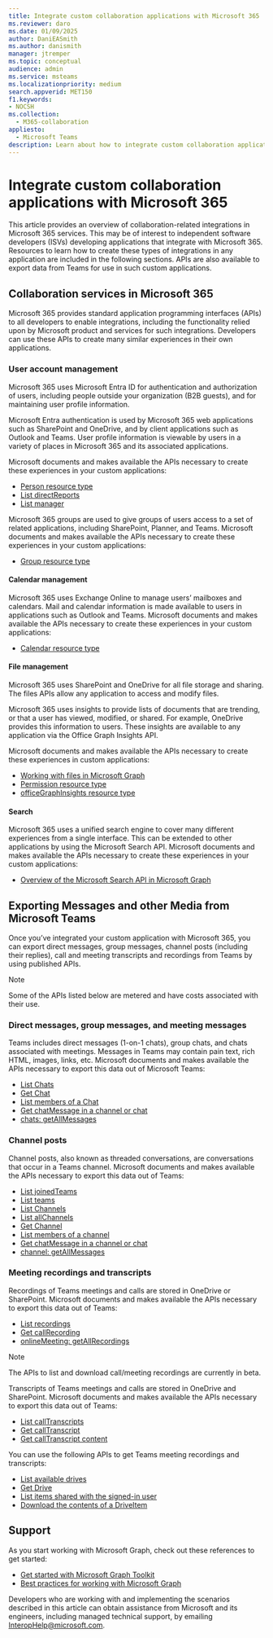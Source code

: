 ```yaml
---
title: Integrate custom collaboration applications with Microsoft 365
ms.reviewer: daro
ms.date: 01/09/2025
author: DaniEASmith
ms.author: danismith
manager: jtremper
ms.topic: conceptual
audience: admin
ms.service: msteams
ms.localizationpriority: medium
search.appverid: MET150
f1.keywords:
- NOCSH
ms.collection: 
  - M365-collaboration
appliesto: 
  - Microsoft Teams
description: Learn about how to integrate custom collaboration applications with Microsoft 365.
---
```


# Integrate custom collaboration applications with Microsoft 365

This article provides an overview of collaboration-related integrations in Microsoft 365 services. This may be of interest to independent software developers (ISVs) developing applications that integrate with Microsoft 365. Resources to learn how to create these types of integrations in any application are included in the following sections.  APIs are also available to export data from Teams for use in such custom applications.

## Collaboration services in Microsoft 365

Microsoft 365 provides standard application programming interfaces (APIs) to all developers to enable integrations, including the functionality relied upon by Microsoft product and services for such integrations. Developers can use these APIs to create many similar experiences in their own applications.

### User account management

Microsoft 365 uses Microsoft Entra ID for authentication and authorization of users, including people outside your organization (B2B guests), and for maintaining user profile information.

Microsoft Entra authentication is used by Microsoft 365 web applications such as SharePoint and OneDrive, and by client applications such as Outlook and Teams. User profile information is viewable by users in a variety of places in Microsoft 365 and its associated applications.

Microsoft documents and makes available the APIs necessary to create these experiences in your custom applications:

- [Person resource type](/graph/api/resources/person)
- [List directReports](/graph/api/user-list-directreports)
- [List manager](/graph/api/user-list-manager)

Microsoft 365 groups are used to give groups of users access to a set of related applications, including SharePoint, Planner, and Teams. Microsoft documents and makes available the APIs necessary to create these experiences in your custom applications:

- [Group resource type](/graph/api/resources/group)

#### Calendar management

Microsoft 365 uses Exchange Online to manage users’ mailboxes and calendars. Mail and calendar information is made available to users in applications such as Outlook and Teams. Microsoft documents and makes available the APIs necessary to create these experiences in your custom applications:

- [Calendar resource type](/graph/api/resources/calendar)

#### File management

Microsoft 365 uses SharePoint and OneDrive for all file storage and sharing. The files APIs allow any application to access and modify files.

Microsoft 365 uses insights to provide lists of documents that are trending, or that a user has viewed, modified, or shared. For example, OneDrive provides this information to users. These insights are available to any application via the Office Graph Insights API.

Microsoft documents and makes available the APIs necessary to create these experiences in custom applications:

- [Working with files in Microsoft Graph](/graph/api/resources/onedrive)
- [Permission resource type](/graph/api/resources/permission)
- [officeGraphInsights resource type](/graph/api/resources/officegraphinsights)

#### Search

Microsoft 365 uses a unified search engine to cover many different experiences from a single interface. This can be extended to other applications by using the Microsoft Search API. Microsoft documents and makes available the APIs necessary to create these experiences in your custom applications:

- [Overview of the Microsoft Search API in Microsoft Graph](/graph/search-concept-overview)

## Exporting Messages and other Media from Microsoft Teams

Once you’ve integrated your custom application with Microsoft 365, you can export direct messages, group messages, channel posts (including their replies), call and meeting transcripts and recordings from Teams by using published APIs.

> [!NOTE]
> Some of the APIs listed below are metered and have costs associated with their use.

### Direct messages, group messages, and meeting messages

Teams includes direct messages (1-on-1 chats), group chats, and chats associated with meetings. Messages in Teams may contain pain text, rich HTML, images, links, etc. Microsoft documents and makes available the APIs necessary to export this data out of Microsoft Teams:

- [List Chats](/graph/api/chat-list)
- [Get Chat](/graph/api/chat-get)
- [List members of a Chat](/graph/api/chat-list-members)
- [Get chatMessage in a channel or chat](/graph/api/chatmessage-get)
- [chats: getAllMessages](/graph/api/chats-getallmessages)

### Channel posts

Channel posts, also known as threaded conversations, are conversations that occur in a Teams channel. Microsoft documents and makes available the APIs necessary to export this data out of Teams:

-	[List joinedTeams](/graph/api/user-list-joinedteams)
-	[List teams](/graph/api/teams-list)
-	[List Channels](/graph/api/channel-list)
-	[List allChannels](/graph/api/team-list-allchannels)
-	[Get Channel](/graph/api/channel-get)
-	[List members of a channel](/graph/api/channel-list-members)
-	[Get chatMessage in a channel or chat](/graph/api/chatmessage-get)
-	[channel: getAllMessages](/graph/api/channel-getallmessages)

### Meeting recordings and transcripts

Recordings of Teams meetings and calls are stored in OneDrive or SharePoint. Microsoft documents and makes available the APIs necessary to export this data out of Teams:

-	[List recordings](/graph/api/onlinemeeting-list-recordings)
-	[Get callRecording](/graph/api/callrecording-get)
-	[onlineMeeting: getAllRecordings](/graph/api/onlinemeeting-getallrecordings)

> [!NOTE]
> The APIs to list and download call/meeting recordings are currently in beta.

Transcripts of Teams meetings and calls are stored in OneDrive and SharePoint. Microsoft documents and makes available the APIs necessary to export this data out of Teams:

-	[List callTranscripts](/microsoftteams/platform/graph-api/meeting-transcripts/api-transcripts#list-calltranscripts)
-	[Get callTranscript](/microsoftteams/platform/graph-api/meeting-transcripts/api-transcripts#get-calltranscript)
-	[Get callTranscript content](/microsoftteams/platform/graph-api/meeting-transcripts/api-transcripts#get-calltranscript-content)

You can use the following APIs to get Teams meeting recordings and transcripts:

-	[List available drives](/onedrive/developer/rest-api/api/drive_list)
-	[Get Drive](/onedrive/developer/rest-api/api/drive_get)
-	[List items shared with the signed-in user](/onedrive/developer/rest-api/api/drive_sharedwithme)
-	[Download the contents of a DriveItem](/onedrive/developer/rest-api/api/driveitem_get_content)

## Support

As you start working with Microsoft Graph, check out these references to get started:

-	[Get started with Microsoft Graph Toolkit](/graph/toolkit/get-started/overview)
-	[Best practices for working with Microsoft Graph](/graph/best-practices-concept)

Developers who are working with and implementing the scenarios described in this article can obtain assistance from Microsoft and its engineers, including managed technical support, by emailing [InteropHelp@microsoft.com](mailto:InteropHelp@microsoft.com).

